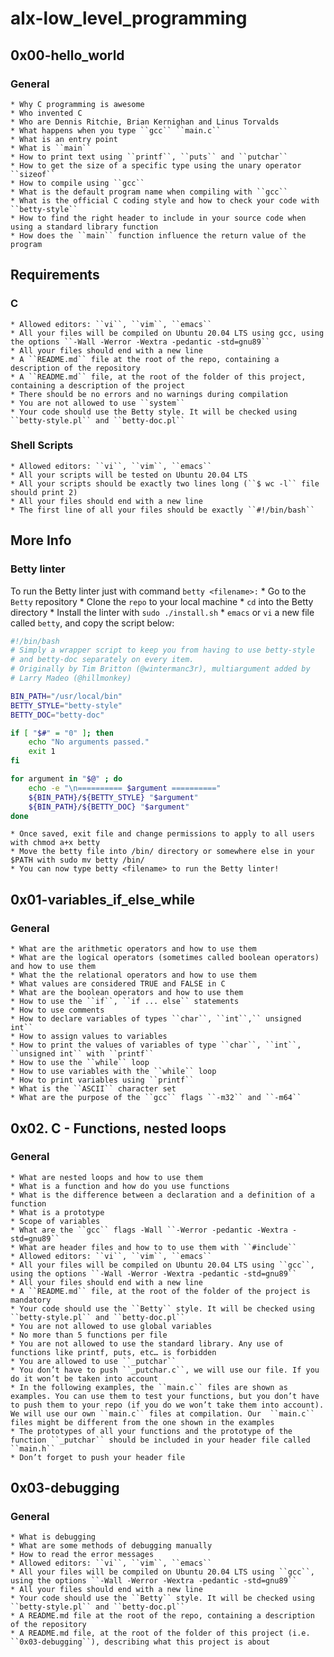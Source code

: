 # alx-low_level_programming

## 0x00-hello_world

### General

    * Why C programming is awesome
    * Who invented C
    * Who are Dennis Ritchie, Brian Kernighan and Linus Torvalds
    * What happens when you type ``gcc`` ``main.c``
    * What is an entry point
    * What is ``main``
    * How to print text using ``printf``, ``puts`` and ``putchar``
    * How to get the size of a specific type using the unary operator ``sizeof``
    * How to compile using ``gcc``
    * What is the default program name when compiling with ``gcc``
    * What is the official C coding style and how to check your code with ``betty-style``
    * How to find the right header to include in your source code when using a standard library function
    * How does the ``main`` function influence the return value of the program

## Requirements

### C

    * Allowed editors: ``vi``, ``vim``, ``emacs``
    * All your files will be compiled on Ubuntu 20.04 LTS using gcc, using the options ``-Wall -Werror -Wextra -pedantic -std=gnu89``
    * All your files should end with a new line
    * A ``README.md`` file at the root of the repo, containing a description of the repository
    * A ``README.md`` file, at the root of the folder of this project, containing a description of the project
    * There should be no errors and no warnings during compilation
    * You are not allowed to use ``system``
    * Your code should use the Betty style. It will be checked using ``betty-style.pl`` and ``betty-doc.pl``

### Shell Scripts

    * Allowed editors: ``vi``, ``vim``, ``emacs``
    * All your scripts will be tested on Ubuntu 20.04 LTS
    * All your scripts should be exactly two lines long (``$ wc -l`` file should print 2)
    * All your files should end with a new line
    * The first line of all your files should be exactly ``#!/bin/bash``

## More Info

### Betty linter
To run the Betty linter just with command ``betty <filename>:``
    * Go to the ``Betty`` repository
    * Clone the ``repo`` to your local machine
    * ``cd`` into the Betty directory
    * Install the linter with ``sudo ./install.sh``
    * ``emacs`` or ``vi`` a new file called ``betty``, and copy the script below:
```sh
#!/bin/bash
# Simply a wrapper script to keep you from having to use betty-style
# and betty-doc separately on every item.
# Originally by Tim Britton (@wintermanc3r), multiargument added by
# Larry Madeo (@hillmonkey)

BIN_PATH="/usr/local/bin"
BETTY_STYLE="betty-style"
BETTY_DOC="betty-doc"

if [ "$#" = "0" ]; then
    echo "No arguments passed."
    exit 1
fi

for argument in "$@" ; do
    echo -e "\n========== $argument =========="
    ${BIN_PATH}/${BETTY_STYLE} "$argument"
    ${BIN_PATH}/${BETTY_DOC} "$argument"
done
```
    * Once saved, exit file and change permissions to apply to all users with chmod a+x betty
    * Move the betty file into /bin/ directory or somewhere else in your $PATH with sudo mv betty /bin/
    * You can now type betty <filename> to run the Betty linter!

## 0x01-variables_if_else_while

### General

    * What are the arithmetic operators and how to use them
    * What are the logical operators (sometimes called boolean operators) and how to use them
    * What the the relational operators and how to use them
    * What values are considered TRUE and FALSE in C
    * What are the boolean operators and how to use them
    * How to use the ``if``, ``if ... else`` statements
    * How to use comments
    * How to declare variables of types ``char``, ``int``,`` unsigned int``
    * How to assign values to variables
    * How to print the values of variables of type ``char``, ``int``, ``unsigned int`` with ``printf``
    * How to use the ``while`` loop
    * How to use variables with the ``while`` loop
    * How to print variables using ``printf``
    * What is the ``ASCII`` character set
    * What are the purpose of the ``gcc`` flags ``-m32`` and ``-m64``

## 0x02. C - Functions, nested loops

### General

    * What are nested loops and how to use them
    * What is a function and how do you use functions
    * What is the difference between a declaration and a definition of a function
    * What is a prototype
    * Scope of variables
    * What are the ``gcc`` flags -Wall ``-Werror -pedantic -Wextra -std=gnu89``
    * What are header files and how to to use them with ``#include``
    * Allowed editors: ``vi``, ``vim``, ``emacs``
    * All your files will be compiled on Ubuntu 20.04 LTS using ``gcc``, using the options ``-Wall -Werror -Wextra -pedantic -std=gnu89``
    * All your files should end with a new line
    * A ``README.md`` file, at the root of the folder of the project is mandatory
    * Your code should use the ``Betty`` style. It will be checked using ``betty-style.pl`` and ``betty-doc.pl``
    * You are not allowed to use global variables
    * No more than 5 functions per file
    * You are not allowed to use the standard library. Any use of functions like printf, puts, etc… is forbidden
    * You are allowed to use ``_putchar``
    * You don’t have to push ``_putchar.c``, we will use our file. If you do it won’t be taken into account
    * In the following examples, the ``main.c`` files are shown as examples. You can use them to test your functions, but you don’t have to push them to your repo (if you do we won’t take them into account). We will use our own ``main.c`` files at compilation. Our  ``main.c`` files might be different from the one shown in the examples
    * The prototypes of all your functions and the prototype of the function ``_putchar`` should be included in your header file called ``main.h``
    * Don’t forget to push your header file

## 0x03-debugging

### General
    * What is debugging
    * What are some methods of debugging manually
    * How to read the error messages
    * Allowed editors: ``vi``, ``vim``, ``emacs``
    * All your files will be compiled on Ubuntu 20.04 LTS using ``gcc``, using the options ``-Wall -Werror -Wextra -pedantic -std=gnu89``
    * All your files should end with a new line
    * Your code should use the ``Betty`` style. It will be checked using ``betty-style.pl`` and ``betty-doc.pl``
    * A README.md file at the root of the repo, containing a description of the repository
    * A README.md file, at the root of the folder of this project (i.e. ``0x03-debugging``), describing what this project is about
